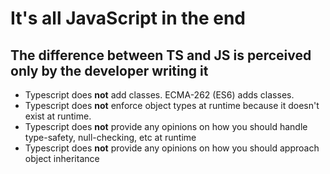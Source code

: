 # It's all JavaScript in the end

## The difference between TS and JS is perceived only by the developer writing it

- Typescript does **not** add classes. ECMA-262 (ES6) adds classes.
- Typescript does **not** enforce object types at runtime because it doesn't exist at runtime.
- Typescript does **not** provide any opinions on how you should handle type-safety, null-checking, etc at runtime
- Typescript does **not** provide any opinions on how you should approach object inheritance
